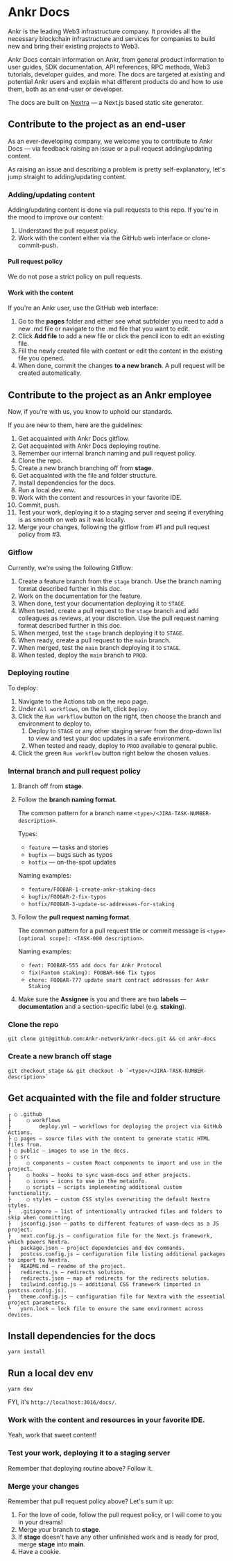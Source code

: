 # Ankr Docs
Ankr is the leading Web3 infrastructure company. It provides all the necessary blockchain infrastructure and services for companies to build new and bring their existing projects to Web3.

Ankr Docs contain information on Ankr, from general product information to user guides, SDK documentation, API references, RPC methods, Web3 tutorials, developer guides, and more.
The docs are targeted at existing and potential Ankr users and explain what different products do and how to use them, both as an end-user or developer.  

The docs are built on [Nextra](https://nextra.vercel.app/) — a Next.js based static site generator.


## Contribute to the project as an end-user

As an ever-developing company, we welcome you to contribute to Ankr Docs — via feedback raising an issue or a pull request adding/updating content.

As raising an issue and describing a problem is pretty self-explanatory, let's jump straight to adding/updating content.


### Adding/updating content
Adding/updating content is done via pull requests to this repo.
If you're in the mood to improve our content:
1. Understand the pull request policy.
2. Work with the content either via the GitHub web interface or clone-commit-push. 


#### Pull request policy
We do not pose a strict policy on pull requests. 


#### Work with the content
If you're an Ankr user, use the GitHub web interface:
1. Go to the **pages** folder and either see what subfolder you need to add a new .md file or navigate to the .md file that you want to edit. 
2. Click **Add file** to add a new file or click the pencil icon to edit an existing file.
3. Fill the newly created file with content or edit the content in the existing file you opened.
4. When done, commit the changes **to a new branch**. A pull request will be created automatically.


## Contribute to the project as an Ankr employee 
Now, if you're with us, you know to uphold our standards. 

If you are new to them, here are the guidelines:
1. Get acquainted with Ankr Docs gitflow.
2. Get acquainted with Ankr Docs deploying routine.
3. Remember our internal branch naming and pull request policy.
4. Clone the repo.
5. Create a new branch branching off from **stage**.
6. Get acquainted with the file and folder structure. 
7. Install dependencies for the docs.
8. Run a local dev env.
9. Work with the content and resources in your favorite IDE.
10. Commit, push.
11. Test your work, deploying it to a staging server and seeing if everything is as smooth on web as it was locally.
12. Merge your changes, following the gitflow from #1 and pull request policy from #3.


### Gitflow
Currently, we're using the following Gitflow:
1. Create a feature branch from the `stage` branch. Use the branch naming format described further in this doc.
2. Work on the documentation for the feature.
3. When done, test your documentation deploying it to `STAGE`.
4. When tested, create a pull request to the `stage` branch and add colleagues as reviews, at your discretion. Use the pull request naming format described further in this doc.
5. When merged, test the `stage` branch deploying it to `STAGE`.
6. When ready, create a pull request to the `main` branch.
7. When merged, test the `main` branch deploying it to `STAGE`.
8. When tested, deploy the `main` branch to `PROD`.


### Deploying routine
To deploy:
1. Navigate to the Actions tab on the repo page.
2. Under `All workflows`, on the left, click `Deploy`.
3. Click the `Run workflow` button on the right, then choose the branch and environment to deploy to.
   1. Deploy to `STAGE` or any other staging server from the drop-down list to view and test your doc updates in a safe environment.
   2. When tested and ready, deploy to `PROD` available to general public. 
4. Click the green `Run workflow` button right below the chosen values.


### Internal branch and pull request policy
1. Branch off from **stage**.

2. Follow the **branch naming format**. 

   The common pattern for a branch name `<type>/<JIRA-TASK-NUMBER-description>`.

   Types: 
   * `feature` — tasks and stories
   * `bugfix` — bugs such as typos
   * `hotfix` — on-the-spot updates

   Naming examples:
   * `feature/FOOBAR-1-create-ankr-staking-docs`
   * `bugfix/FOOBAR-2-fix-typos`
   * `hotfix/FOOBAR-3-update-sc-addresses-for-staking`

3. Follow the **pull request naming format**.

   The common pattern for a pull request title or commit message is `<type>[optional scope]: <TASK-000 description>`.

   Naming examples:
   * `feat: FOOBAR-555 add docs for Ankr Protocol`
   * `fix(Fantom staking): FOOBAR-666 fix typos`
   * `chore: FOOBAR-777 update smart contract addresses for Ankr Staking`
   
4. Make sure the **Assignee** is you and there are two **labels** — **documentation** and a section-specific label (e.g. **staking**). 


### Clone the repo

```shell
git clone git@github.com:Ankr-network/ankr-docs.git && cd ankr-docs
```

### Create a new branch off **stage**

```shell
git checkout stage && git checkout -b `<type>/<JIRA-TASK-NUMBER-description>`
```

## Get acquainted with the file and folder structure
```
┌ ○ .github 
├     ○ workflows 
├         deploy.yml — workflows for deploying the project via GitHub Actions.
├ ○ pages — source files with the content to generate static HTML files from.
├ ○ public — images to use in the docs.
├ ○ src  
├     ○ components — custom React components to import and use in the project.
├     ○ hooks — hooks to sync wasm-docs and other projects.
├     ○ icons — icons to use in the metainfo.
├     ○ scripts — scripts implementing additional custom functionality.
├     ○ styles — custom CSS styles overwriting the default Nextra styles.
├   .gitignore — list of intentionally untracked files and folders to skip when committing.
├   jsconfig.json — paths to different features of wasm-docs as a JS project. 
├   next.config.js — configuration file for the Next.js framework, which powers Nextra.
├   package.json — project dependencies and dev commands.
├   postcss.config.js — configuration file listing additional packages to import to Nextra.
├   README.md — readme of the project.
├   redirects.js — redirects solution.
├   redirects.json — map of redirects for the redirects solution.
├   tailwind.config.js — additional CSS framework (imported in postcss.config.js).
├   theme.config.js — configuration file for Nextra with the essential project parameters.
└   yarn.lock — lock file to ensure the same environment across devices.
```
## Install dependencies for the docs
```shell
yarn install
```

## Run a local dev env
```shell
yarn dev
```

FYI, it's `http://localhost:3016/docs/`.


### Work with the content and resources in your favorite IDE.
Yeah, work that sweet content!


### Test your work, deploying it to a staging server
Remember that deploying routine above? Follow it.


### Merge your changes
Remember that pull request policy above?
Let's sum it up:
1. For the love of code, follow the pull request policy, or I will come to you in your dreams! 
2. Merge your branch to **stage**.
3. If **stage** doesn't have any other unfinished work and is ready for prod, merge **stage** into **main**.
4. Have a cookie.


